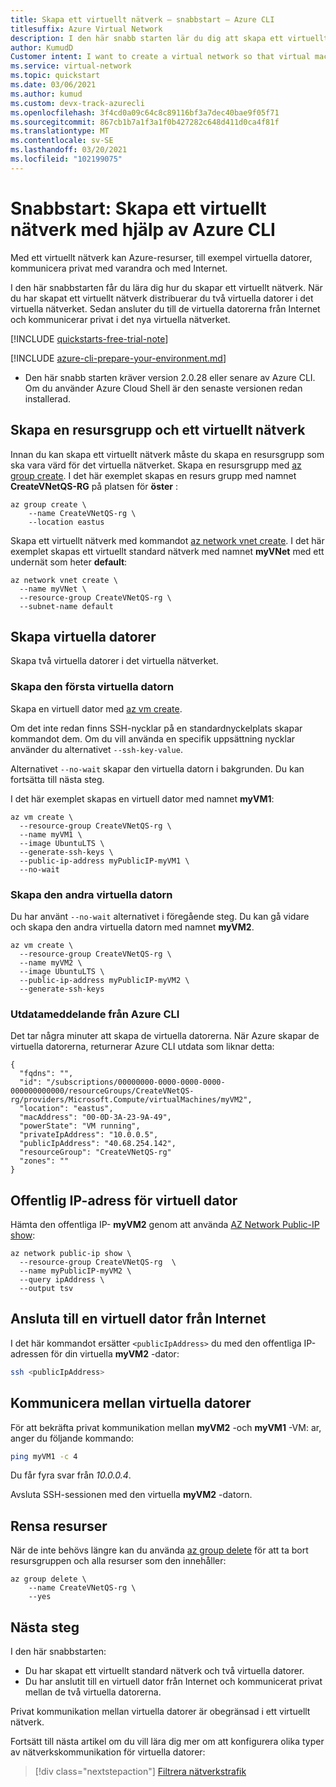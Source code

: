 ```yaml
---
title: Skapa ett virtuellt nätverk – snabbstart – Azure CLI
titlesuffix: Azure Virtual Network
description: I den här snabb starten lär du dig att skapa ett virtuellt nätverk med hjälp av Azure CLI. Ett virtuellt nätverk gör att Azure-resurser kan kommunicera med varandra och med Internet.
author: KumudD
Customer intent: I want to create a virtual network so that virtual machines can communicate with privately with each other and with the internet.
ms.service: virtual-network
ms.topic: quickstart
ms.date: 03/06/2021
ms.author: kumud
ms.custom: devx-track-azurecli
ms.openlocfilehash: 3f4cd0a09c64c8c89116bf3a7dec40bae9f05f71
ms.sourcegitcommit: 867cb1b7a1f3a1f0b427282c648d411d0ca4f81f
ms.translationtype: MT
ms.contentlocale: sv-SE
ms.lasthandoff: 03/20/2021
ms.locfileid: "102199075"
---
```

# <a name="quickstart-create-a-virtual-network-using-the-azure-cli"></a>Snabbstart: Skapa ett virtuellt nätverk med hjälp av Azure CLI

Med ett virtuellt nätverk kan Azure-resurser, till exempel virtuella datorer, kommunicera privat med varandra och med Internet. 

I den här snabbstarten får du lära dig hur du skapar ett virtuellt nätverk. När du har skapat ett virtuellt nätverk distribuerar du två virtuella datorer i det virtuella nätverket. Sedan ansluter du till de virtuella datorerna från Internet och kommunicerar privat i det nya virtuella nätverket.

[!INCLUDE [quickstarts-free-trial-note](../../includes/quickstarts-free-trial-note.md)]

[!INCLUDE [azure-cli-prepare-your-environment.md](../../includes/azure-cli-prepare-your-environment.md)]

- Den här snabb starten kräver version 2.0.28 eller senare av Azure CLI. Om du använder Azure Cloud Shell är den senaste versionen redan installerad.

## <a name="create-a-resource-group-and-a-virtual-network"></a>Skapa en resursgrupp och ett virtuellt nätverk

Innan du kan skapa ett virtuellt nätverk måste du skapa en resursgrupp som ska vara värd för det virtuella nätverket. Skapa en resursgrupp med [az group create](/cli/azure/group#az_group_create). I det här exemplet skapas en resurs grupp med namnet **CreateVNetQS-RG** på platsen för **öster** :

```azurecli-interactive
az group create \
    --name CreateVNetQS-rg \
    --location eastus
```

Skapa ett virtuellt nätverk med kommandot [az network vnet create](/cli/azure/network/vnet#az_network_vnet_create). I det här exemplet skapas ett virtuellt standard nätverk med namnet **myVNet** med ett undernät som heter **default**:

```azurecli-interactive
az network vnet create \
  --name myVNet \
  --resource-group CreateVNetQS-rg \
  --subnet-name default
```

## <a name="create-virtual-machines"></a>Skapa virtuella datorer

Skapa två virtuella datorer i det virtuella nätverket.

### <a name="create-the-first-vm"></a>Skapa den första virtuella datorn

Skapa en virtuell dator med [az vm create](/cli/azure/vm#az_vm_create). 

Om det inte redan finns SSH-nycklar på en standardnyckelplats skapar kommandot dem. Om du vill använda en specifik uppsättning nycklar använder du alternativet `--ssh-key-value`. 

Alternativet `--no-wait` skapar den virtuella datorn i bakgrunden. Du kan fortsätta till nästa steg. 

I det här exemplet skapas en virtuell dator med namnet **myVM1**:

```azurecli-interactive
az vm create \
  --resource-group CreateVNetQS-rg \
  --name myVM1 \
  --image UbuntuLTS \
  --generate-ssh-keys \
  --public-ip-address myPublicIP-myVM1 \
  --no-wait
```

### <a name="create-the-second-vm"></a>Skapa den andra virtuella datorn

Du har använt `--no-wait` alternativet i föregående steg. Du kan gå vidare och skapa den andra virtuella datorn med namnet **myVM2**.

```azurecli-interactive
az vm create \
  --resource-group CreateVNetQS-rg \
  --name myVM2 \
  --image UbuntuLTS \
  --public-ip-address myPublicIP-myVM2 \
  --generate-ssh-keys
```

### <a name="azure-cli-output-message"></a>Utdatameddelande från Azure CLI

Det tar några minuter att skapa de virtuella datorerna. När Azure skapar de virtuella datorerna, returnerar Azure CLI utdata som liknar detta:

```output
{
  "fqdns": "",
  "id": "/subscriptions/00000000-0000-0000-0000-000000000000/resourceGroups/CreateVNetQS-rg/providers/Microsoft.Compute/virtualMachines/myVM2",
  "location": "eastus",
  "macAddress": "00-0D-3A-23-9A-49",
  "powerState": "VM running",
  "privateIpAddress": "10.0.0.5",
  "publicIpAddress": "40.68.254.142",
  "resourceGroup": "CreateVNetQS-rg"
  "zones": ""
}
```

## <a name="vm-public-ip"></a>Offentlig IP-adress för virtuell dator

Hämta den offentliga IP- **myVM2** genom att använda [AZ Network Public-IP show](/cli/azure/network/public-ip#az-network-public-ip-show):

```azurecli-interactive
az network public-ip show \
  --resource-group CreateVNetQS-rg  \
  --name myPublicIP-myVM2 \
  --query ipAddress \
  --output tsv
```

## <a name="connect-to-a-vm-from-the-internet"></a>Ansluta till en virtuell dator från Internet

I det här kommandot ersätter `<publicIpAddress>` du med den offentliga IP-adressen för din virtuella **myVM2** -dator:

```bash
ssh <publicIpAddress>
```

## <a name="communicate-between-vms"></a>Kommunicera mellan virtuella datorer

För att bekräfta privat kommunikation mellan **myVM2** -och **myVM1** -VM: ar, anger du följande kommando:

```bash
ping myVM1 -c 4
```

Du får fyra svar från *10.0.0.4*.

Avsluta SSH-sessionen med den virtuella **myVM2** -datorn.

## <a name="clean-up-resources"></a>Rensa resurser

När de inte behövs längre kan du använda [az group delete](/cli/azure/group#az_group_delete) för att ta bort resursgruppen och alla resurser som den innehåller:

```azurecli-interactive
az group delete \
    --name CreateVNetQS-rg \
    --yes
```

## <a name="next-steps"></a>Nästa steg

I den här snabbstarten: 

* Du har skapat ett virtuellt standard nätverk och två virtuella datorer. 
* Du har anslutit till en virtuell dator från Internet och kommunicerat privat mellan de två virtuella datorerna.

Privat kommunikation mellan virtuella datorer är obegränsad i ett virtuellt nätverk. 

Fortsätt till nästa artikel om du vill lära dig mer om att konfigurera olika typer av nätverkskommunikation för virtuella datorer:
> [!div class="nextstepaction"]
> [Filtrera nätverkstrafik](tutorial-filter-network-traffic.md)
